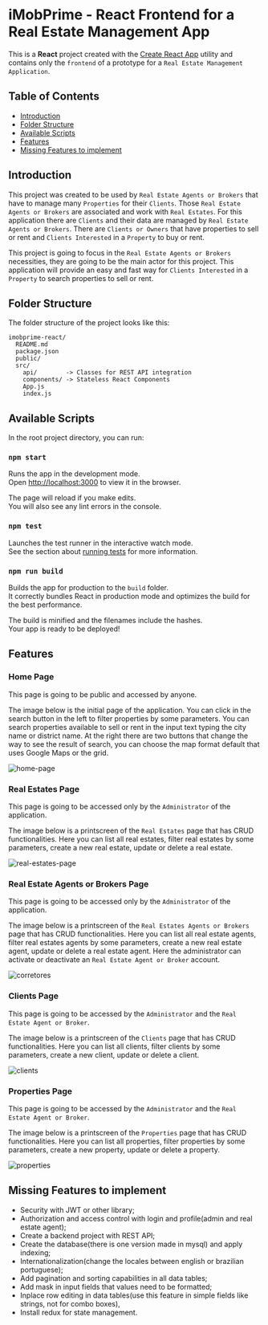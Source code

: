 
# iMobPrime - React Frontend for a Real Estate Management App

This is a **React** project created with the [Create React App](https://github.com/facebookincubator/create-react-app) utility and contains only the `frontend` of a prototype for a `Real Estate Management Application`.

## Table of Contents

- [Introduction](#introduction)
- [Folder Structure](#folder-structure)
- [Available Scripts](#available-scripts)
- [Features](#features)
- [Missing Features to implement](#missing-features-to-implement)

## Introduction

This project was created to be used by `Real Estate Agents or Brokers` that have to manage many `Properties` for their `Clients`. Those `Real Estate Agents or Brokers` are associated and work with `Real Estates`. For this application there are `Clients` and their data are managed by `Real Estate Agents or Brokers`. There are `Clients or Owners` that have properties to sell or rent and `Clients Interested` in a `Property` to buy or rent.

This project is going to focus in the `Real Estate Agents or Brokers` necessities, they are going to be the main actor for this project. This application will provide an easy and fast way for `Clients Interested` in a `Property` to search properties to sell or rent.

## Folder Structure

The folder structure of the project looks like this:

```
imobprime-react/
  README.md
  package.json
  public/
  src/
    api/        -> Classes for REST API integration
    components/ -> Stateless React Components
    App.js
    index.js
```

## Available Scripts

In the root project directory, you can run:

### `npm start`

Runs the app in the development mode.<br>
Open [http://localhost:3000](http://localhost:3000) to view it in the browser.

The page will reload if you make edits.<br>
You will also see any lint errors in the console.

### `npm test`

Launches the test runner in the interactive watch mode.<br>
See the section about [running tests](#running-tests) for more information.

### `npm run build`

Builds the app for production to the `build` folder.<br>
It correctly bundles React in production mode and optimizes the build for the best performance.

The build is minified and the filenames include the hashes.<br>
Your app is ready to be deployed!

## Features

### Home Page

This page is going to be public and accessed by anyone.

The image below is the initial page of the application. You can click in the search button in the left to filter properties by some parameters. You can search properties available to sell or rent in the input text typing the city name or district name. At the right there are two buttons that change the way to see the result of search, you can choose the map format default that uses Google Maps or the grid. 

![home-page](https://user-images.githubusercontent.com/6424524/32994027-a0fe05b6-cd48-11e7-8cde-60b15eff4a08.png)

### Real Estates Page

This page is going to be accessed only by the `Administrator` of the application.

The image below is a printscreen of the `Real Estates` page that has CRUD functionalities. Here you can list all real estates, filter real estates by some parameters, create a new real estate, update or delete a real estate. 

![real-estates-page](https://user-images.githubusercontent.com/6424524/32994098-c67492fa-cd49-11e7-9366-cec7347bd36f.png)

### Real Estate Agents or Brokers Page

This page is going to be accessed only by the `Administrator` of the application.

The image below is a printscreen of the `Real Estates Agents or Brokers` page that has CRUD functionalities. Here you can list all real estate agents, filter real estates agents by some parameters, create a new real estate agent, update or delete a real estate agent. Here the administrator can activate or deactivate an `Real Estate Agent or Broker` account.

![corretores](https://user-images.githubusercontent.com/6424524/33036857-d5dc0c32-ce16-11e7-9a8c-f458f7b6880c.png)

### Clients Page

This page is going to be accessed by the `Administrator` and the `Real Estate Agent or Broker`.

The image below is a printscreen of the `Clients` page that has CRUD functionalities. Here you can list all clients, filter clients by some parameters, create a new client, update or delete a client.

![clients](https://user-images.githubusercontent.com/6424524/33036872-e6fcd29e-ce16-11e7-89ab-b1006ce4d8d6.png)

### Properties Page

This page is going to be accessed by the `Administrator` and the `Real Estate Agent or Broker`.

The image below is a printscreen of the `Properties` page that has CRUD functionalities. Here you can list all properties, filter properties by some parameters, create a new property, update or delete a property.

![properties](https://user-images.githubusercontent.com/6424524/33036889-f303a52c-ce16-11e7-8eac-d67b07fd6566.png)

## Missing Features to implement

* Security with JWT or other library;
* Authorization and access control with login and profile(admin and real estate agent);
* Create a backend project with REST API;
* Create the database(there is one version made in mysql) and apply indexing;
* Internationalization(change the locales between english or brazilian portuguese);
* Add pagination and sorting capabilities in all data tables;
* Add mask in input fields that values need to be formatted;
* Inplace row editing in data tables(use this feature in simple fields like strings, not for combo boxes),
* Install redux for state management.

